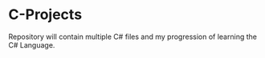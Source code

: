 # C-Projects

Repository will contain multiple C# files and my progression of learning the C# Language.
